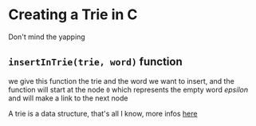 # Creating a Trie in C

Don't mind the yapping

## `insertInTrie(trie, word)` function
we give this function the trie and the word we want to insert, and the function will start at the node `0` which represents the empty word *epsilon* and will make a link to the next node

A trie is a data structure, that's all I know, more infos [here](https://www.freecodecamp.org/news/how-to-validate-user-input-with-automated-trie-visualization/)